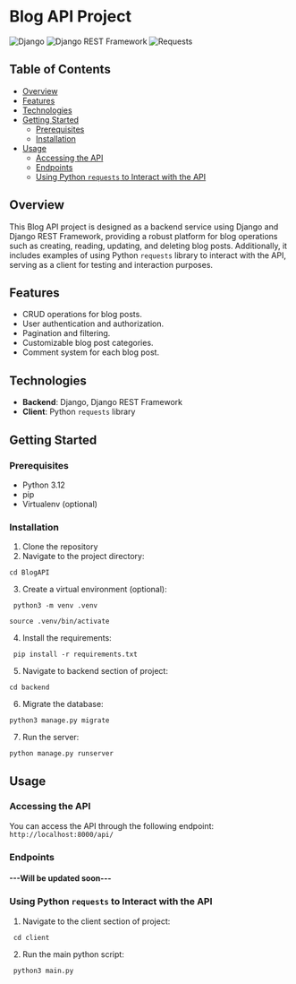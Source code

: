 # Blog API Project
![Django](https://img.shields.io/badge/Django-092E20?logo=django&logoColor=white)
![Django REST Framework](https://img.shields.io/badge/Django%20REST%20Framework-009688?logo=django&logoColor=white)
![Requests](https://img.shields.io/badge/Requests-2B2B2B?logo=python&logoColor=white)

## Table of Contents
- [Overview](#overview)
- [Features](#features)
- [Technologies](#technologies)
- [Getting Started](#getting-started)
  - [Prerequisites](#prerequisites)
  - [Installation](#installation)
- [Usage](#usage)
  - [Accessing the API](#accessing-the-api)
  - [Endpoints](#endpoints)
  - [Using Python `requests` to Interact with the API](#using-python-requests-to-interact-with-the-api)
## Overview
This Blog API project is designed as a backend service using Django and Django REST Framework, providing a robust platform for blog operations such as creating, reading, updating, and deleting blog posts. Additionally, it includes examples of using Python `requests` library to interact with the API, serving as a client for testing and interaction purposes.

## Features
- CRUD operations for blog posts.
- User authentication and authorization.
- Pagination and filtering.
- Customizable blog post categories.
- Comment system for each blog post.

## Technologies
- **Backend**: Django, Django REST Framework
- **Client**: Python `requests` library

## Getting Started

### Prerequisites
- Python 3.12
- pip
- Virtualenv (optional)

### Installation
1. Clone the repository
2. Navigate to the project directory:

```cd BlogAPI ```

3. Create a virtual environment (optional):

``` python3 -m venv .venv```

```source .venv/bin/activate ```

4. Install the requirements:

``` pip install -r requirements.txt``` 

5. Navigate to backend section of project:

``` cd backend ```

6. Migrate the database:

``` python3 manage.py migrate ```

7. Run the server:

``` python manage.py runserver ```

## Usage

### Accessing the API
You can access the API through the following endpoint: `http://localhost:8000/api/`

### Endpoints

#### ---Will be updated soon---

[//]: # (- `/api/posts/` - GET, POST: Retrieve all posts or create a new post.)

[//]: # (- `/api/posts/<id>/` - GET, PUT, DELETE: Retrieve, update, or delete a specific post.)

[//]: # (- `/api/comments/` - GET, POST: Retrieve all comments or create a new comment.)

[//]: # (- `/api/comments/<id>/` - GET, PUT, DELETE: Retrieve, update, or delete a specific comment.)

### Using Python `requests` to Interact with the API

1. Navigate to the client section of project:

``` cd client``` 

2. Run the main python script:

``` python3 main.py``` 